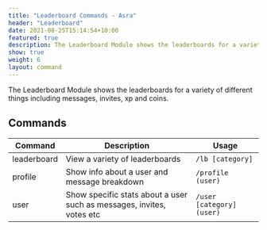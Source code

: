 ```yaml
---
title: "Leaderboard Commands - Asra"
header: "Leaderboard"
date: 2021-08-25T15:14:54+10:00
featured: true
description: The Leaderboard Module shows the leaderboards for a variety of different things including messages, invites, xp and coins.
show: true
weight: 6
layout: command
---
```


The Leaderboard Module shows the leaderboards for a variety of different things including messages, invites, xp and coins.

## Commands

| Command     | Description                                                   | Usage                         |
| ----------- | ------------------------------------------------------------- | ----------------------------- |
| leaderboard | View a variety of leaderboards                                | `/lb [category]`              |
| profile     | Show info about a user and message breakdown                  | `/profile (user)`             |
| user        | Show specific stats about a user such as messages, invites, votes etc | `/user [category] (user)` |
